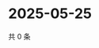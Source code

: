 # 2025-05-25

共 0 条

<!-- BEGIN ZHIHUQUESTIONS -->
<!-- 最后更新时间 Sun May 25 2025 09:00:17 GMT+0800 (China Standard Time) -->

<!-- END ZHIHUQUESTIONS -->
